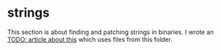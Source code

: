 # strings
This section is about finding and patching strings in binaries. I wrote an [TODO: article about this](http://www.nullpointer.dk/SOMETHING-FILL-ME-IN) which uses files from this folder.
